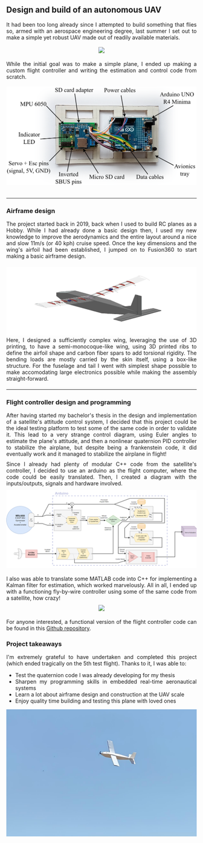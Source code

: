 ## Design and build of an autonomous UAV

<div style="text-align:justify;">
It had been too long already since I attempted to build something that flies so, armed with an aerospace engineering degree, last summer I set out to make a simple yet robust UAV made out of readily available materials.
</div>
<br/>

<div style="text-align:center">
<img src="images/overfly-uav-vid.gif"/>
</div>
<br/>

<div style="text-align:justify;">
While the initial goal was to make a simple plane, I ended up making a custom flight controller and writing the estimation and control code from scratch.
</div>
<br/>

<div style="text-align:center">
<img src="images/FC-diagram.png"/>
</div>
<br/>

---

### Airframe design
<div style="text-align:justify; margin-bottom: 20px;">
The project started back in 2019, back when I used to build RC planes as a Hobby. While I had already done a basic design then, I used my new knowledge to improve the aerodynamics and the entire layout around a nice and slow 11m/s (or 40 kph) cruise speed. Once the key dimensions and the wing's airfoil had been established, I jumped on to Fusion360 to start making a basic airframe design.
</div>

<div style="text-align:center">
<img src="images/plane-F360-orbit.gif"/>
</div>

<div style="text-align:justify; margin-bottom: 20px;">
Here, I designed a sufficiently complex wing, leveraging the use of 3D printing, to have a semi-monocoque-like wing, using 3D printed ribs to define the airfoil shape and carbon fiber spars to add torsional rigidity. The bending loads are mostly carried by the skin itself, using a box-like structure. For the fuselage and tail I went with simplest shape possible to make accomodating large electronics possible while making the assembly straight-forward.
</div>

---

### Flight controller design and programming

<div style="text-align:justify; margin-bottom: 10px;">
After having started my bachelor's thesis in the design and implementation of a satellite's attitude control system, I decided that this project could be the ideal testing platform to test some of the same code in order to validate it. This lead to a very strange control diagram, using Euler angles to estimate the plane's attitude, and then a nonlinear quaternion PID controller to stabilize the airplane, but despite being a frankenstein code, it did eventually work and it managed to stabilize the airplane in flight!
</div>

<div style="text-align:justify; margin-bottom: 10px;">
Since I already had plenty of modular C++ code from the satellite's controller, I decided to use an arduino as the flight computer, where the code could be easily translated. Then, I created a diagram with the inputs/outputs, signals and hardware involved. 
</div>
<div style="text-align:center">
<img src="images/uav_scheme.png"/>
</div>
<br/>

<div style="text-align:justify; margin-bottom: 10px;">
I also was able to translate some MATLAB code into C++ for implementing a Kalman filter for estimation, which worked marvelously. All in all, I ended up with a functioning fly-by-wire controller using some of the same code from a satellite, how crazy!
</div>
<div style="text-align:center">
<img src="images/roll-testing-plane.gif"/>
</div>
<br/>

<div style="text-align:justify; margin-bottom: 10px;">
For anyone interested, a functional version of the flight controller code can be found in this <a href="https://github.com/PauCliment/UNO-fixed-wing-fc">Github repository</a>.
</div>

### Project takeaways
<div style="text-align:justify; margin-bottom: 10px;">
I'm extremely grateful to have undertaken and completed this project (which ended tragically on the 5th test flight). Thanks to it, I was able to:

- Test the quaternion code I was already developing for my thesis
- Sharpen my programming skills in embedded real-time aeronautical systems
- Learn a lot about airframe design and construction at the UAV scale
- Enjoy quality time building and testing this plane with loved ones
</div>
<div style="text-align:center">
<img src="images/cool-view-plane-flyby.jpeg"/>
</div>
<br/>